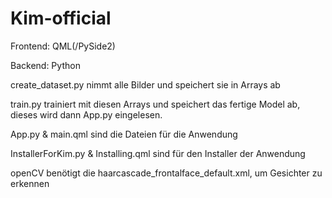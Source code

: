 # Kim-official

Frontend: QML(/PySide2)

Backend: Python

create_dataset.py nimmt alle Bilder und speichert sie in Arrays ab

train.py trainiert mit diesen Arrays und speichert das fertige Model ab, dieses wird dann App.py eingelesen.

App.py & main.qml sind die Dateien für die Anwendung

InstallerForKim.py & Installing.qml sind für den Installer der Anwendung

openCV benötigt die haarcascade_frontalface_default.xml, um Gesichter zu erkennen
